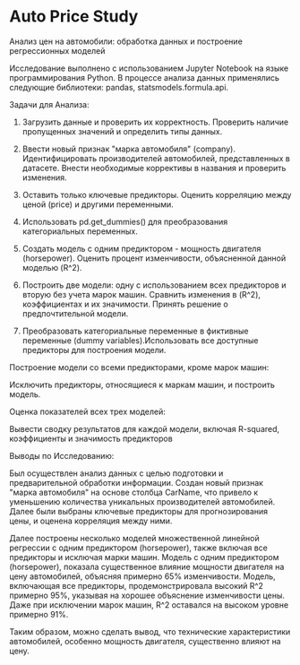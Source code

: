 # Auto Price Study
Анализ цен на автомобили: обработка данных и построение регрессионных моделей

Исследование выполнено с использованием Jupyter Notebook на языке программирования Python. В процессе анализа данных применялись следующие библиотеки: pandas, statsmodels.formula.api.

Задачи для Анализа:

1) Загрузить данные и проверить их корректность. Проверить наличие пропущенных значений и определить типы данных.

2) Ввести новый признак "марка автомобиля" (company). Идентифицировать производителей автомобилей, представленных в датасете. Внести необходимые коррективы в названия и проверить изменения.

3) Оставить только ключевые предикторы. Оценить корреляцию между ценой (price) и другими переменными.

4) Использовать pd.get_dummies() для преобразования категориальных переменных.

5) Создать модель с одним предиктором - мощность двигателя (horsepower). Оценить процент изменчивости, объясненной данной моделью (R^2).

6) Построить две модели: одну с использованием всех предикторов и вторую без учета марок машин. Сравнить изменения в (R^2), коэффициентах и их значимости. Принять решение о предпочтительной модели.

7) Преобразовать категориальные переменные в фиктивные переменные (dummy variables).Использовать все доступные предикторы для построения модели.

Построение модели со всеми предикторами, кроме марок машин:

Исключить предикторы, относящиеся к маркам машин, и построить модель.

Оценка показателей всех трех моделей:

Вывести сводку результатов для каждой модели, включая R-squared, коэффициенты и значимость предикторов

Выводы по Исследованию:

Был осуществлен анализ данных с целью подготовки и предварительной обработки информации. Создан новый признак "марка автомобиля" на основе столбца CarName, что привело к уменьшению количества уникальных производителей автомобилей. Далее были выбраны ключевые предикторы для прогнозирования цены, и оценена корреляция между ними.

Далее построены несколько моделей множественной линейной регрессии с одним предиктором (horsepower), также включая все предикторы и исключая марки машин. Модель с одним предиктором (horsepower), показала существенное влияние мощности двигателя на цену автомобилей, объясняя примерно 65% изменчивости. Модель, включающая все предикторы, продемонстрировала высокий R^2 примерно 95%, указывая на хорошее объяснение изменчивости цены. Даже при исключении марок машин, R^2 оставался на высоком уровне примерно 91%.

Таким образом, можно сделать вывод, что технические характеристики автомобилей, особенно мощность двигателя, существенно влияют на цену.

